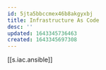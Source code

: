 ```yaml
---
id: 5jta5bbccmex46b8akgyxbj
title: Infrastructure As Code
desc: ''
updated: 1643345736463
created: 1643345697308
---
```



[[s.iac.ansible]]
